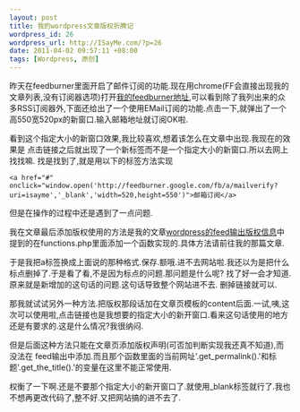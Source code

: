 ```yaml
--- 
layout: post
title: 我的wordpress文章版权折腾记
wordpress_id: 26
wordpress_url: http://ISayMe.com/?p=26
date: 2011-04-02 09:57:11 +08:00
tags: [Wordpress, 原创]
---
```

昨天在feedburner里面开启了邮件订阅的功能.现在用chrome(FF会直接出现我的文章列表,没有订阅器选项)打开[我的feedburner地址](http://feedburner.google.com/fb/a/mailverify?uri=isayme),可以看到除了我列出来的众多RSS订阅器外,下面还给出了一个使用EMail订阅的功能.点击一下,就弹出了一个高550宽520px的新窗口.输入邮箱地址就订阅OK啦.

看到这个指定大小的新窗口效果,我比较喜欢,想着该怎么在文章中出现.我现在的效果是 点击链接之后就出现了一个新标签而不是一个指定大小的新窗口.所以去网上找找嘛.
找是找到了,就是用以下的标签方法实现

    <a href="#" onclick="window.open('http://feedburner.google.com/fb/a/mailverify?uri=isayme','_blank','width=520,height=550')">邮箱订阅</a>

但是在操作的过程中还是遇到了一点问题.

我在文章最后添加版权使用的方法是我的文章[wordpress的feed输出版权信息](http://isayme.com/2011/03/9-wordpresss-feed-output-copyright-information)中提到的在functions.php里面添加一个函数实现的.具体方法请前往我的那篇文章.

于是我把a标签换成上面说的那种格式.保存.额哦.进不去网站啦.我还以为是把什么标点删掉了.于是看了看,不是因为标点的问题.那问题是什么呢? 找了好一会才知道.原来就是新增加的这句话的问题.这句话导致整个网站进不去. 删掉链接就可以.

那我就试试另外一种方法.把版权那段话加在文章页模板的content后面.一试,咦,这次可以使用啦,点击链接也是我想要的指定大小的新开窗口.看来这句话使用的地方还是有要求的.这是什么情况?我很纳闷.

但是后面这种方法只能在文章页添加版权声明(可否加判断实现我还真不知道),而没法在 feed输出中添加.而且那个函数里面的当前网址'.get_permalink().'和标题'.get_the_title().'的变量在这里不能正常使用. 

权衡了一下啊.还是不要那个指定大小的新开窗口了.就使用_blank标签就行了.我也不想再更改代码了,整不好.又把网站搞的进不去了.
